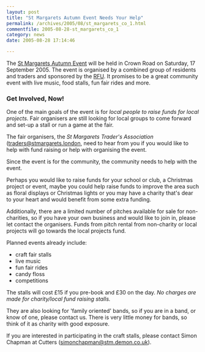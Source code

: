 ```yaml
---
layout: post
title: "St Margarets Autumn Event Needs Your Help"
permalink: /archives/2005/08/st_margarets_co_1.html
commentfile: 2005-08-28-st_margarets_co_1
category: news
date: 2005-08-28 17:14:46

---
```


The [St Margarets Autumn Event](/cgi-bin/events.cgi?key=200507211432&action=getevent) will be held in Crown Road on Saturday, 17 September 2005. The event is organised by a combined group of residents and traders and sponsored by the [RFU](http://www.englandrugby.com/). It promises to be a great community event with live music, food stalls, fun fair rides and more.

### Get Involved, Now!

One of the main goals of the event is for *local people to raise funds for local projects*. Fair organisers are still looking for local groups to come forward and set-up a stall or run a game at the fair.

The fair organisers, the *St Margarets Trader's Association* ([traders@stmargarets.london](mailto:traders@stmargarets.london), need to hear from you if you would like to help with fund raising or help with organising the event.

Since the event is for the community, the community needs to help with the event.

Perhaps you would like to raise funds for your school or club, a Christmas project or event, maybe you could help raise funds to improve the area such as floral displays or Christmas lights or you may have a charity that's dear to your heart and would benefit from some extra funding.

Additionally, there are a limited number of pitches available for sale for non-charities, so if you have your own business and would like to join in, please let contact the organisers. Funds from pitch rental from non-charity or local projects will go towards the local projects fund.

Planned events already include:

-   craft fair stalls
-   live music
-   fun fair rides
-   candy floss
-   competitions

The stalls will cost £15 if you pre-book and £30 on the day. *No charges are made for charity/local fund raising stalls.*

They are also looking for 'family oriented' bands, so if you are in a band, or know of one, please contact us. There is very little money for bands, so think of it as charity with good exposure.

If you are interested in participating in the craft stalls, please contact Simon Chapman at Cutters (<a href="mailto:simonchapman@stm.demon.co.uk">simonchapman@stm.demon.co.uk</a>).
